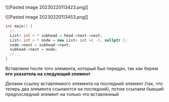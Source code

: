 ![[Pasted image 20230220113423.png]]

![[Pasted image 20230220113453.png]]

```c++
int main() {
  //...
  List< int > * subhead = head->next->next;
  List< int > * node = new List< int >{ -1, nullptr };
  node->next = subhead->next;
  subhead->next = node;
  //...
}
```

Вставляем после того элемента, который был передан, так как берем **его указатель на следующий элемент**

Делаем ссылку вставляемого элемента на последний элемент (так, что теперь два элемента ссылаются на последний), потом ссылаем бывший предпоследний элемент на только что вставленный